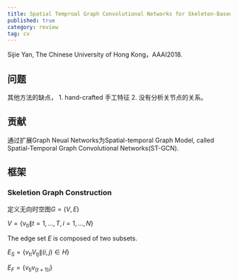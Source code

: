 ```yaml
---
title: Spatial Temproal Graph Convolutional Networks for Skeleton-Based Action Recognition
published: true
category: review
tag: cv
---
```


Sijie Yan, The Chinese University of Hong Kong，AAAI2018.

## 问题
其他方法的缺点， 1. hand-crafted 手工特征 2. 没有分析关节点的关系。 

## 贡献

通过扩展Graph Neual Networks为Spatial-temporal Graph Model, called Spatial-Temporal Graph Convolutional Networks(ST-GCN). 

## 框架

### Skeletion Graph Construction
定义无向时空图$G=(V,E)$

$V=\{v_{ti}\|t=1,...,T, i=1,...,N\}$

The edge set $E$ is composed of two subsets.

$E_S=\{v_{ti}V_{tj}\|(i,j)\in H\}$

$E_F=\{v_{ti}v_{(t+1)i}\}$

